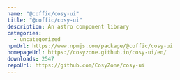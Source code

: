 ```yaml
---
name: "@coffic/cosy-ui"
title: "@coffic/cosy-ui"
description: An astro component library
categories:
  - uncategorized
npmUrl: https://www.npmjs.com/package/@coffic/cosy-ui
homepageUrl: https://cosyzone.github.io/cosy-ui/en/
downloads: 2547
repoUrl: https://github.com/CosyZone/cosy-ui
---
```

